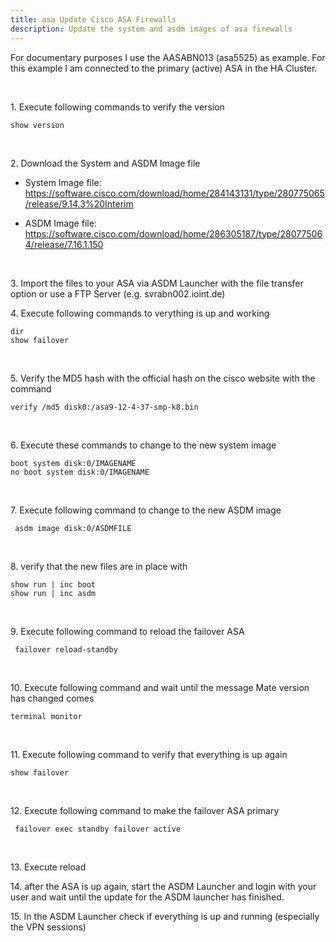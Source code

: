 ```yaml
---
title: asa Update Cisco ASA Firewalls
description: Update the system and asdm images of asa firewalls
---
```


For documentary purposes I use the AASABN013 (asa5525) as example. For this example I am connected to the primary (active) ASA in the HA Cluster.


<br />


<p> 1. Execute following commands to verify the version

```
show version
```


<br />


<p> 2. Download the System and ASDM Image file

- System Image file: https://software.cisco.com/download/home/284143131/type/280775065/release/9.14.3%20Interim

- ASDM Image file: https://software.cisco.com/download/home/286305187/type/280775064/release/7.16.1.150


<br />


<p> 3. Import the files to your ASA via ASDM Launcher with the file transfer option or use a FTP Server (e.g. svrabn002.ioint.de)


<br />


<p> 4. Execute following commands to verything is up and working

```
dir
show failover
```

<br />

<p> 5. Verify the MD5 hash with the official hash on the cisco website with the command 

```
verify /md5 disk0:/asa9-12-4-37-smp-k8.bin
```

<br />

<p> 6. Execute  these commands to change to the new system image


```
boot system disk:0/IMAGENAME
no boot system disk:0/IMAGENAME
```

<br />

<p> 7. Execute following command to change to the new ASDM image

```
 asdm image disk:0/ASDMFILE
```

<br />

<p> 8. verify that the new files are in place with 

```
show run | inc boot 
show run | inc asdm
```
<br />

<p> 9. Execute following command to reload the failover ASA

```
 failover reload-standby 
```

<br />

<p> 10. Execute following command and wait until the message Mate version has changed comes

```
terminal monitor
```

<br />

<p> 11. Execute following command to verify that everything is up again

```
show failover
```

<br />

<p> 12. Execute following command to make the failover ASA primary

```
 failover exec standby failover active

```

<br />

<p> 13. Execute reload

<br />

<p> 14. after the ASA is up again, start the ASDM Launcher and login with your user and wait until the update for the ASDM launcher has finished.

<br />

<p> 15. In the ASDM Launcher check if everything is up and running (especially the VPN sessions)
